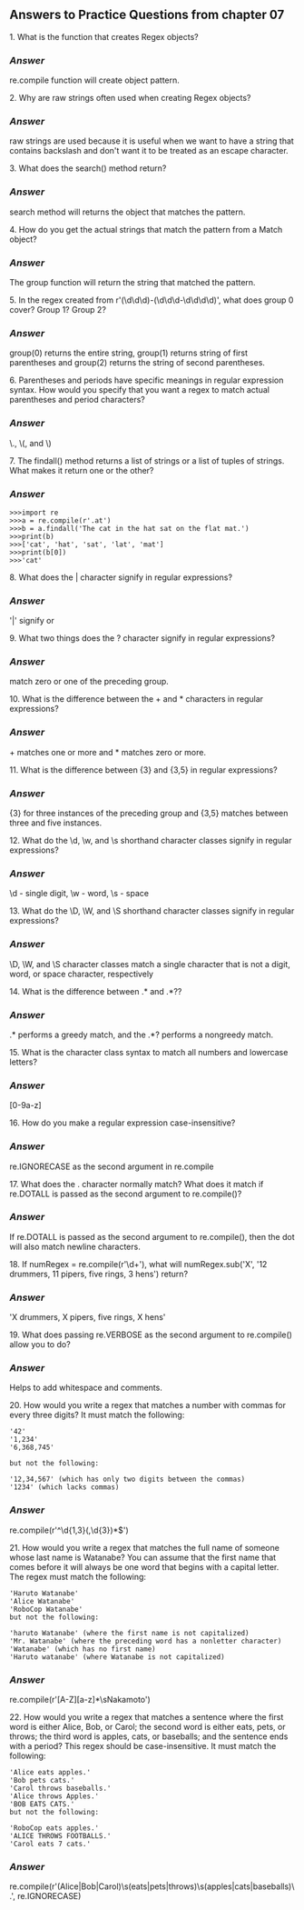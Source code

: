 <h2>Answers to Practice Questions from chapter 07</h2>

<p>1. What is the function that creates Regex objects?</p>
<h3><i>Answer</i></h3>
<p>re.compile function will create object pattern.</p>

<p>2. Why are raw strings often used when creating Regex objects?</p>
<h3><i>Answer</i></h3>
<p>raw strings are used because it is useful when we want to have a string that contains backslash and don't want it to be treated as an escape character.</p>

<p>3. What does the search() method return?</p>
<h3><i>Answer</i></h3>
<p>search method will returns the object that matches the pattern.</p>

<p>4. How do you get the actual strings that match the pattern from a Match object?</p>
<h3><i>Answer</i></h3>
<p>The group function will return the string that matched the pattern.</p>

<p>5. In the regex created from r'(\d\d\d)-(\d\d\d-\d\d\d\d)', what does group 0 cover? Group 1? Group 2?</p>
<h3><i>Answer</i></h3>
<p>group(0) returns the entire string, group(1) returns string of first parentheses and group(2) returns the string of second parentheses.</p>

<p>6. Parentheses and periods have specific meanings in regular expression syntax. How would you specify that you want a regex to match actual parentheses and period characters?</p>
<h3><i>Answer</i></h3>
<p>\., \(, and \)</p>

<p>7. The findall() method returns a list of strings or a list of tuples of strings. What makes it return one or the other?</p>
<h3><i>Answer</i></h3>

```
>>>import re
>>>a = re.compile(r'.at')
>>>b = a.findall('The cat in the hat sat on the flat mat.')
>>>print(b)
>>>['cat', 'hat', 'sat', 'lat', 'mat']
>>>print(b[0])
>>>'cat'
```

<p>8. What does the | character signify in regular expressions?</p>
<h3><i>Answer</i></h3>
<p>'|' signify or</p>

<p>9. What two things does the ? character signify in regular expressions?</p>
<h3><i>Answer</i></h3>
<p>match zero or one of the preceding group.</p>

<p>10. What is the difference between the + and * characters in regular expressions?</p>
<h3><i>Answer</i></h3>
<p>+ matches one or more and * matches zero or more.</p>

<p>11. What is the difference between {3} and {3,5} in regular expressions?</p>
<h3><i>Answer</i></h3>
<p>{3} for three instances of the preceding group and {3,5} matches between three and five instances.</p>

<p>12. What do the \d, \w, and \s shorthand character classes signify in regular expressions?</p>
<h3><i>Answer</i></h3>
<p>\d - single digit, \w - word, \s - space</p>

<p>13. What do the \D, \W, and \S shorthand character classes signify in regular expressions?</p>
<h3><i>Answer</i></h3>
<p>\D, \W, and \S character classes match a single character that is not a digit, word, or space character, respectively</p>

<p>14. What is the difference between .* and .*??</p>
<h3><i>Answer</i></h3>
<p>.* performs a greedy match, and the .*? performs a nongreedy match.</p>

<p>15. What is the character class syntax to match all numbers and lowercase letters?</p>
<h3><i>Answer</i></h3>
<p>[0-9a-z]</p>

<p>16. How do you make a regular expression case-insensitive?</p>
<h3><i>Answer</i></h3>
<p>re.IGNORECASE as the second argument in re.compile</p>

<p>17. What does the . character normally match? What does it match if re.DOTALL is passed as the second argument to re.compile()?</p>
<h3><i>Answer</i></h3>
<p>If re.DOTALL is passed as the second argument to re.compile(), then the dot will also match newline characters.</p>

<p>18. If numRegex = re.compile(r'\d+'), what will numRegex.sub('X', '12 drummers, 11 pipers, five rings, 3 hens') return?</p>
<h3><i>Answer</i></h3>
<p>'X drummers, X pipers, five rings, X hens'</p>

<p>19. What does passing re.VERBOSE as the second argument to re.compile() allow you to do?</p>
<h3><i>Answer</i></h3>
<p>Helps to add whitespace and comments.</p>

<p>20. How would you write a regex that matches a number with commas for every three digits? It must match the following:</p>

```
'42'
'1,234'
'6,368,745'

but not the following:

'12,34,567' (which has only two digits between the commas)
'1234' (which lacks commas)
```
<h3><i>Answer</i></h3>
<p>re.compile(r'^\d{1,3}(,\d{3})*$')</p>

<p>21. How would you write a regex that matches the full name of someone whose last name is Watanabe? You can assume that the first name that comes before it will always be one word that begins with a capital letter. The regex must match the following:</p>

```
'Haruto Watanabe'
'Alice Watanabe'
'RoboCop Watanabe'
but not the following:

'haruto Watanabe' (where the first name is not capitalized)
'Mr. Watanabe' (where the preceding word has a nonletter character)
'Watanabe' (which has no first name)
'Haruto watanabe' (where Watanabe is not capitalized)
```

<h3><i>Answer</i></h3>
<p>re.compile(r'[A-Z][a-z]*\sNakamoto')</p>

<p>22. How would you write a regex that matches a sentence where the first word is either Alice, Bob, or Carol; the second word is either eats, pets, or throws; the third word is apples, cats, or baseballs; and the sentence ends with a period? This regex should be case-insensitive. It must match the following:</p>

```
'Alice eats apples.'
'Bob pets cats.'
'Carol throws baseballs.'
'Alice throws Apples.'
'BOB EATS CATS.'
but not the following:

'RoboCop eats apples.'
'ALICE THROWS FOOTBALLS.'
'Carol eats 7 cats.'
```

<h3><i>Answer</i></h3>
<p>re.compile(r'(Alice|Bob|Carol)\s(eats|pets|throws)\s(apples|cats|baseballs)\.', re.IGNORECASE)</p>
